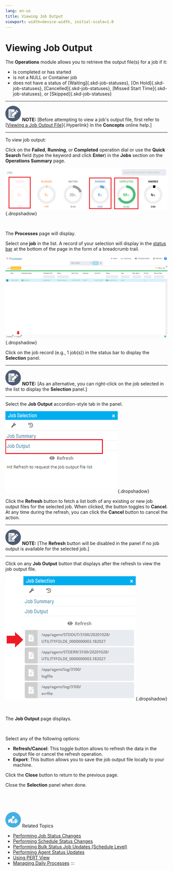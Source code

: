 ```yaml
---
lang: en-us
title: Viewing Job Output
viewport: width=device-width, initial-scale=1.0
---
```


#  Viewing Job Output

The **Operations** module allows you to retrieve the output file(s) for
a job if it:

-   is completed or has started
-   is not a NULL or Container job
-   does not have a status of [Waiting]{.skd-job-statuses}, [On     Hold]{.skd-job-statuses}, [Cancelled]{.skd-job-statuses}, [Missed
    Start Time]{.skd-job-statuses}, or [Skipped]{.skd-job-statuses} 
  -------------------------------------------------------------------------------------------------------------------------------- ----------------------------------------------------------------------------------------------------------------------------------------------------------------------------------------------------------------------------------------
  ![White pencil/paper icon on gray circular background](../../../Resources/Images/note-icon(48x48).png "Note icon")   **NOTE:** [Before attempting to view a job\'s output file, first refer to [[Viewing a Job Output File](../../Concepts/Viewing-a-Job-Output-File.md)]{.Hyperlink} in the **Concepts** online help.]
  -------------------------------------------------------------------------------------------------------------------------------- ----------------------------------------------------------------------------------------------------------------------------------------------------------------------------------------------------------------------------------------



To view job output:



Click on the **Failed**, **Running**, or **Completed** operation dial or
use the **Quick Search** field (type the keyword and click **Enter**) in
the **Jobs** section on the **Operations Summary** page.

![Jobs Operation Dials](../../../Resources/Images/SM/Job-Operation-Dials2.png "Jobs Operation Dials"){.dropshadow}

 

The **Processes** page will display.

Select one **job** in the list. A record of your selection will display
in the [status bar](SM-UI-Layout.md#Status) at the bottom of the
page in the form of a breadcrumb trail.

![Job Processes](../../../Resources/Images/SM/Job-Processes2.png "Job Processes"){.dropshadow}

Click on the job record (e.g., 1 job(s)) in the status bar to display
the **Selection** panel.

  -------------------------------------------------------------------------------------------------------------------------------- ------------------------------------------------------------------------------------------------------------------------------------
  ![White pencil/paper icon on gray circular background](../../../Resources/Images/note-icon(48x48).png "Note icon")   **NOTE:** [As an alternative, you can right-click on the job selected in the list to display the **Selection** panel.]
  -------------------------------------------------------------------------------------------------------------------------------- ------------------------------------------------------------------------------------------------------------------------------------

Select the **Job Output** accordion-style tab in the panel.

![Job Output Tab in Operations](../../../Resources/Images/SM/Job-Output-Tab.png "Job Output Tab in Operations"){.dropshadow}

Click the **Refresh** button to fetch a list both of any existing or new
job output files for the selected job. When clicked, the button toggles
to **Cancel**. At any time during the refresh, you can click the
**Cancel** button to cancel the action.

  -------------------------------------------------------------------------------------------------------------------------------- ----------------------------------------------------------------------------------------------------------------------------------
  ![White pencil/paper icon on gray circular background](../../../Resources/Images/note-icon(48x48).png "Note icon")   **NOTE:** [The **Refresh** button will be disabled in the panel if no job output is available for the selected job.]
  -------------------------------------------------------------------------------------------------------------------------------- ----------------------------------------------------------------------------------------------------------------------------------

Click on any **Job Output** button that displays after the refresh to
view the job output file.

![Job Output Button in Operations](../../../Resources/Images/SM/Job-Output-Button.png "Job Output Button in Operations"){.dropshadow}

 

The **Job Output** page displays.

 

Select any of the following options:

-   **Refresh/Cancel**: This toggle button allows to refresh the data in
    the output file or cancel the refresh operation.
-   **Export**: This button allows you to save the job output file
    locally to your machine.

Click the **Close** button to return to the previous page.

Close the **Selection** panel when done.

 

 

![White \"person reading\" icon on blue circular background](../../../Resources/Images/moreinfo-icon(48x48).png "More Info icon")
Related Topics

-   [Performing Job Status     Changes](Performing-Job-Status-Changes.md)
-   [Performing Schedule Status     Changes](Performing-Schedule-Status-Changes.md)
-   [Performing Bulk Status Job Updates (Schedule     Level)](Performing-Bulk-Job-Status-Updates--Schedule-Level.md)
-   [Performing Agent Status     Updates](Performing-Agent-Status-Updates.md)
-   [Using PERT View](Using-PERT-View.md)
-   [Managing Daily Processes](Managing-Daily-Processes.md)
:::

 

